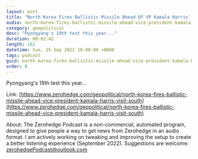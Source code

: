 ```yaml
---
layout: post
title: "North Korea Fires Ballistic Missile Ahead Of VP Kamala Harris' Visit To South"
audio: north-korea-fires-ballistic-missile-ahead-vice-president-kamala-harris-visit-south-0
category: geopolitical
desc: "Pyongyang's 19th test this year..."
duration: 00:02:42
length: 162
datetime: Sun, 25 Sep 2022 18:00:00 +0000
tags: podcast
guid: north-korea-fires-ballistic-missile-ahead-vice-president-kamala-harris-visit-south-0
order: 0
---
```

Pyongyang's 19th test this year...

Link: [https://www.zerohedge.com/geopolitical/north-korea-fires-ballistic-missile-ahead-vice-president-kamala-harris-visit-south](https://www.zerohedge.com/geopolitical/north-korea-fires-ballistic-missile-ahead-vice-president-kamala-harris-visit-south)

About: The Zerohedge Podcast is a non-commercial, automated program, designed to give people a way to get news from Zerohedge in an audio format.  I am actively working on tweaking and improving the setup to create a better listening experience (September 2022).  Suggestions are welcome: [zerohedgePodcast@outlook.com](mailto:zerohedgePodcast@outlook.com)